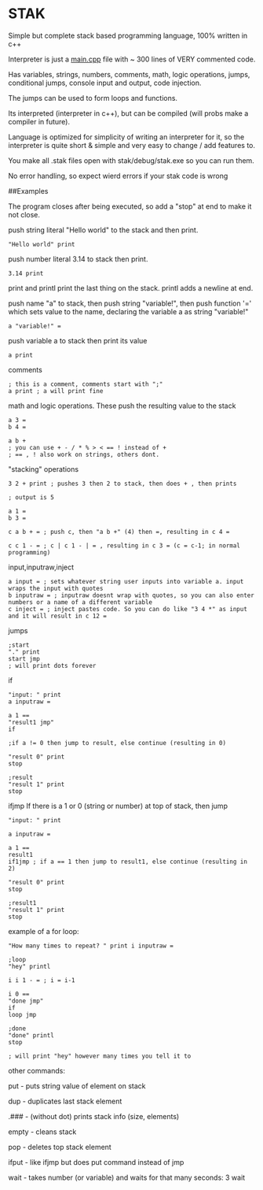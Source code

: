 # STAK
Simple but complete stack based programming language, 100% written in c++

Interpreter is just a [main.cpp](/stak/main.cpp) file with ~ 300 lines of VERY commented code.

Has variables, strings, numbers, comments, math, logic operations, jumps, conditional jumps, console input and output, code injection.

The jumps can be used to form loops and functions.

Its interpreted (interpreter in c++), but can be compiled (will probs make a compiler in future).

Language is optimized for simplicity of writing an interpreter for it,
so the interpreter is quite short & simple and very easy to change / add features to.

You make all .stak files open with stak/debug/stak.exe so you can run them.

No error handling, so expect wierd errors if your stak code is wrong

##Examples

The program closes after being executed, so add a "stop" at end to make it not close.

push string literal "Hello world" to the stack and then print.
~~~
"Hello world" print
~~~

push number literal 3.14 to stack then print.
~~~
3.14 print
~~~

print and printl print the last thing on the stack. printl adds a newline at end.

push name "a" to stack, then push string "variable!", then push function '=' which sets value to the name, declaring the variable a as string "variable!"
~~~
a "variable!" =
~~~

push variable a to stack then print its value
~~~
a print
~~~

comments
~~~
; this is a comment, comments start with ";"
a print ; a will print fine
~~~

math and logic operations. These push the resulting value to the stack
~~~
a 3 =
b 4 =

a b +
; you can use + - / * % > < == ! instead of +
; == , ! also work on strings, others dont.
~~~

"stacking" operations
~~~
3 2 + print ; pushes 3 then 2 to stack, then does + , then prints

; output is 5

a 1 =
b 3 =

c a b + = ; push c, then "a b +" (4) then =, resulting in c 4 =

c c 1 - = ; c | c 1 - | = , resulting in c 3 = (c = c-1; in normal programming)

~~~

input,inputraw,inject
~~~
a input = ; sets whatever string user inputs into variable a. input wraps the input with quotes
b inputraw = ; inputraw doesnt wrap with quotes, so you can also enter numbers or a name of a different variable
c inject = ; inject pastes code. So you can do like "3 4 *" as input and it will result in c 12 =
~~~

jumps
~~~
;start
"." print
start jmp
; will print dots forever
~~~

if
~~~
"input: " print
a inputraw =

a 1 ==
"result1 jmp"
if

;if a != 0 then jump to result, else continue (resulting in 0)

"result 0" print
stop

;result
"result 1" print
stop
~~~

ifjmp If there is a 1 or 0 (string or number) at top of stack, then jump
~~~
"input: " print

a inputraw =

a 1 ==
result1
if1jmp ; if a == 1 then jump to result1, else continue (resulting in 2)

"result 0" print
stop

;result1
"result 1" print
stop

~~~

example of a for loop:
~~~
"How many times to repeat? " print i inputraw =

;loop
"hey" printl

i i 1 - = ; i = i-1

i 0 ==
"done jmp"
if
loop jmp

;done
"done" printl
stop

; will print "hey" however many times you tell it to
~~~

other commands:

put - puts string value of element on stack

dup - duplicates last stack element

.### - (without dot) prints stack info (size, elements)

empty - cleans stack

pop - deletes top stack element

ifput - like ifjmp but does put command instead of jmp

wait - takes number (or variable) and waits for that many seconds: 3 wait

